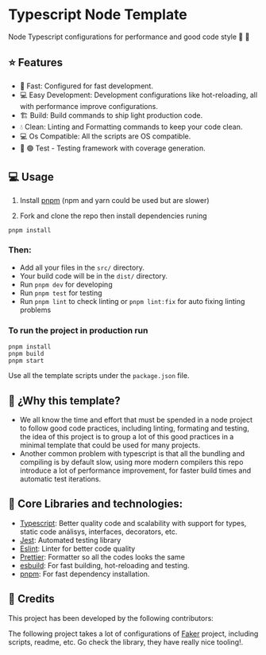 <div align="left">
  <h1>Typescript Node Template</h1>
  <p>Node Typescript configurations for performance and good code style 🚀 🚀</p>
  
  <!-- [![npm version](https://badgen.net/npm/v/@faker-js/faker)](https://www.npmjs.com/package/@faker-js/faker) -->
  <!-- [![npm downloads](https://badgen.net/npm/dm/
  @faker-js/faker)](https://www.npmjs.com/package/@faker-js/faker) -->
  <!-- [![Continuous Integration](https://github.com/faker-js/faker/actions/workflows/ci.yml/badge.svg)](https://github.com/faker-js/faker/actions/workflows/ci.yml) -->
  <!-- [![codecov](https://codecov.io/gh/faker-js/faker/branch/next/graph/badge.svg?token=N61U168G08)](https://codecov.io/gh/faker-js/faker) -->
  <!-- [![Chat on Discord](https://img.shields.io/badge/chat-discord-blue?style=flat&logo=discord)](https://chat.fakerjs.dev) -->
  <!-- [![Open Collective](https://img.shields.io/opencollective/backers/fakerjs)](https://opencollective.com/fakerjs#section-contributors) -->
  <!-- [![sponsor](https://img.shields.io/opencollective/all/fakerjs?label=sponsors)](https://opencollective.com/fakerjs) -->
  
</div>

## ⭐ Features

- 🚀 Fast: Configured for fast development.
- 💻 Easy Development: Development configurations like hot-reloading, all with performance improve configurations.
- 🏗️ Build: Build commands to ship light production code.
- 💧 Clean: Linting and Formatting commands to keep your code clean.
- 💻 Os Compatible: All the scripts are OS compatible.
- 🔴 🟢 Test - Testing framework with coverage generation.

## 💻 Usage
1. Install [pnpm](https://pnpm.io/es/) (npm and yarn could be used but are slower)

2. Fork and clone the repo then install dependencies runing
```
pnpm install
```
### Then:
- Add all your files in the `src/` directory.
- Your build code will be in the `dist/` directory.
- Run `pnpm dev` for developing
- Run `pnpm test` for testing
- Run `pnpm lint` to check linting or `pnpm lint:fix` for auto fixing linting problems

### To run the project in production run
```
pnpm install
pnpm build
pnpm start
```


Use all the template scripts under the `package.json` file.

## 🤔 ¿Why this template?
- We all know the time and effort that must be spended in a node project to follow good code practices, including linting, formating and testing, the idea of this project is to group a lot of this good practices in a minimal template that could be used for many projects.
- Another common problem with typescript is that all the bundling and compiling is by default slow, using more modern compilers this repo introduce a lot of performance improvement, for faster build times and automatic test iterations.

## 📘 Core Libraries and technologies:
- [Typescript](https://www.typescriptlang.org/): Better quality code and scalability with support for types, static code análisys, interfaces, decorators, etc.
- [Jest](https://jestjs.io/): Automated testing library
- [Eslint](https://eslint.org/): Linter for better code quality
- [Prettier](https://prettier.io/): Formatter so all the codes looks the same
- [esbuild](https://esbuild.github.io/): For fast building, hot-reloading and testing.
- [pnpm](https://pnpm.io/es/): For fast dependency installation.




<!-- ## 🤝 Sponsors

Faker is an MIT-licensed open source project with its ongoing development made possible entirely by the support of these awesome backers -->

<!-- ### Sponsors

![](https://opencollective.com/fakerjs/organizations.svg) -->

<!-- ### Backers

![](https://opencollective.com/fakerjs/individuals.svg) -->

<!-- ## ✨ Contributing

Please make sure to read the [Contributing Guide](https://github.com/faker-js/faker/blob/next/CONTRIBUTING.md) before making a pull request. -->

## 📘 Credits

This project has been developed by the following contributors:

<!-- <a href="https://github.com/faker-js/faker/graphs/contributors"><img src="https://opencollective.com/fakerjs/contributors.svg?width=800" /></a> -->


The following project takes a lot of configurations of [Faker](https://github.com/faker-js/faker) project, including scripts, readme, etc. Go check the library, they have really nice tooling!.


<!-- ## 📝 Changelog

Detailed changes for each release are documented in the [release notes](https://github.com/faker-js/faker/blob/next/CHANGELOG.md). -->

<!-- ## 🔑 License

[MIT](https://github.com/faker-js/faker/blob/next/LICENSE) -->